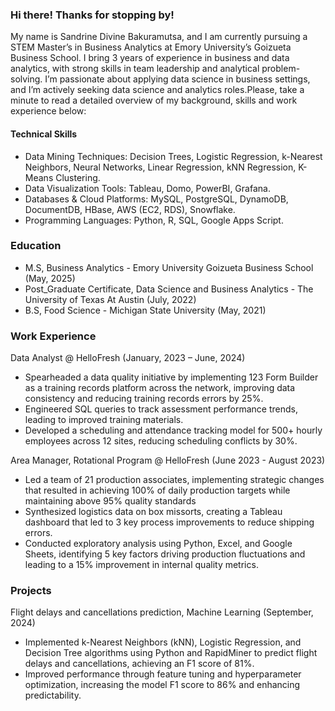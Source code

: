 ### Hi there! Thanks for stopping by! 

My name is  Sandrine Divine Bakuramutsa, and I am currently pursuing a STEM Master’s in Business Analytics at Emory University’s Goizueta Business School. I bring 3 years of experience in business and data analytics, with strong skills in team leadership and analytical problem-solving. I’m passionate about applying data science in business settings, and I’m actively seeking data science and analytics roles.Please, take a minute to read a  detailed overview of my background, skills and work experience below:

#### Technical Skills
- Data Mining Techniques: Decision Trees, Logistic Regression, k-Nearest Neighbors, Neural Networks, Linear Regression, kNN Regression, K-Means Clustering. 
- Data Visualization Tools: Tableau, Domo, PowerBI, Grafana. 
- Databases & Cloud Platforms: MySQL, PostgreSQL, DynamoDB, DocumentDB, HBase, AWS (EC2, RDS), Snowflake. 
- Programming Languages: Python, R, SQL, Google Apps Script.

### Education
- M.S, Business Analytics - Emory University Goizueta Business School (May, 2025)
- Post_Graduate Certificate, Data Science and Business Analytics - The University of Texas At Austin (July, 2022)
- B.S, Food Science - Michigan State University (May, 2021)

### Work Experience
Data Analyst @ HelloFresh (January, 2023 – June, 2024)
- Spearheaded a data quality initiative by implementing 123 Form Builder as a training records platform across the network, improving data consistency and reducing training records errors by 25%. 
- Engineered SQL queries to track assessment performance trends, leading to improved training materials. 
- Developed a scheduling and attendance tracking model for 500+ hourly employees across 12 sites, reducing scheduling conflicts by 30%.

Area Manager, Rotational Program @ HelloFresh (June 2023 - August 2023)

- Led a team of 21 production associates, implementing strategic changes that resulted in achieving 100% of daily production targets while maintaining above 95% quality standards 
- Synthesized logistics data on box missorts, creating a Tableau dashboard that led to 3 key process improvements to reduce shipping errors.  
- Conducted exploratory analysis using Python, Excel, and Google Sheets, identifying 5 key factors driving production fluctuations and leading to a 15% improvement in internal quality metrics.  

### Projects
Flight delays and cancellations prediction, Machine Learning (September, 2024)                               
- Implemented k-Nearest Neighbors (kNN), Logistic Regression, and Decision Tree algorithms using Python and RapidMiner to predict flight delays and cancellations, achieving an F1 score of 81%. 
- Improved performance through feature tuning and hyperparameter optimization, increasing the model F1 score to 86% and enhancing predictability. 
